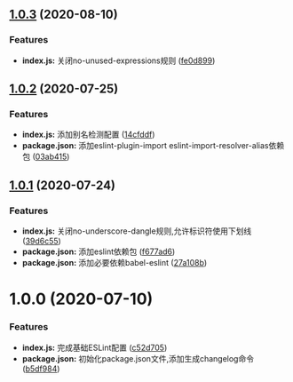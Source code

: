## [1.0.3](https://github.com/Oc-master/eslint-config-medusa/compare/v1.0.2...v1.0.3) (2020-08-10)


### Features

* **index.js:** 关闭no-unused-expressions规则 ([fe0d899](https://github.com/Oc-master/eslint-config-medusa/commit/fe0d899ee3d3921f5bc716f19d3590ac9bbc2bed))



## [1.0.2](https://github.com/Oc-master/eslint-config-medusa/compare/v1.0.1...v1.0.2) (2020-07-25)


### Features

* **index.js:** 添加别名检测配置 ([14cfddf](https://github.com/Oc-master/eslint-config-medusa/commit/14cfddfef652c84e2f208837fcc637f5fe04d93b))
* **package.json:** 添加eslint-plugin-import eslint-import-resolver-alias依赖包 ([03ab415](https://github.com/Oc-master/eslint-config-medusa/commit/03ab415af142861561b00ab96716b8034984d916))



## [1.0.1](https://github.com/Oc-master/eslint-config-medusa/compare/v1.0.0...v1.0.1) (2020-07-24)


### Features

* **index.js:** 关闭no-underscore-dangle规则,允许标识符使用下划线 ([39d6c55](https://github.com/Oc-master/eslint-config-medusa/commit/39d6c55dea1a4ae0ff20e23bd3c181de4e2ac5d7))
* **package.json:** 添加eslint依赖包 ([f677ad6](https://github.com/Oc-master/eslint-config-medusa/commit/f677ad6f9d39738bab92d4fd502d67e942398523))
* **package.json:** 添加必要依赖babel-eslint ([27a108b](https://github.com/Oc-master/eslint-config-medusa/commit/27a108b61dd0eed0ae31a7a8d657feb9618398a8))



# 1.0.0 (2020-07-10)


### Features

* **index.js:** 完成基础ESLint配置 ([c52d705](https://github.com/Oc-master/eslint-config-medusa/commit/c52d705fd213a09aa954702b899ee8817f73991f))
* **package.json:** 初始化package.json文件,添加生成changelog命令 ([b5df984](https://github.com/Oc-master/eslint-config-medusa/commit/b5df984a1fd2f0ee742a82224230c939bc7b25ac))



